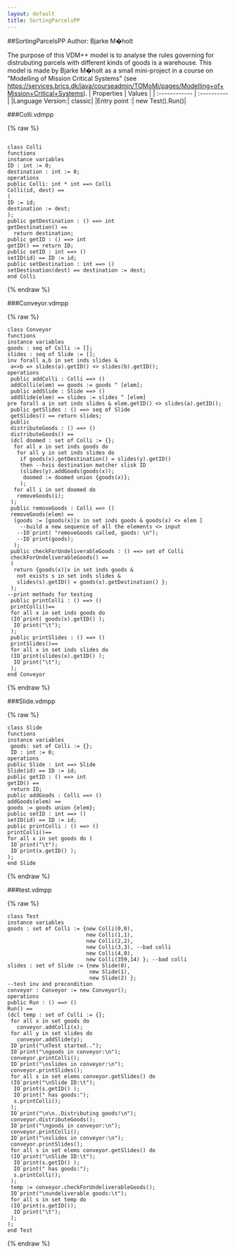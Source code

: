 ```yaml
---
layout: default
title: SortingParcelsPP
---
```


##SortingParcelsPP
Author: Bjarke M�holt


The purpose of this VDM++ model is to analyse the rules governing for
distrubuting parcels with different kinds of goods is a
warehouse. This model is made by Bjarke M�holt as a small mini-project
in a course on "Modelling of Mission Critical Systems" (see
https://services.brics.dk/java/courseadmin/TOMoMi/pages/Modelling+of+Mission+Critical+Systems).
| Properties | Values          |
| :------------ | :---------- |
|Language Version:| classic|
|Entry point     :| new Test().Run()|


###Colli.vdmpp

{% raw %}
~~~

class Colli
functions
instance variables
ID : int := 0;destination : int := 0;
operations
public Colli: int * int ==> ColliColli(id, dest) ==(ID := id;destination := dest;);
public getDestination : () ==> intgetDestination() ==  return destination;
public getID : () ==> intgetID() == return ID;
public setID : int ==> ()setID(id) == ID := id;
public setDestination : int ==> ()setDestination(dest) == destination := dest;
end Colli
~~~
{% endraw %}

###Conveyor.vdmpp

{% raw %}
~~~
class Conveyor
functions
instance variablesgoods : seq of Colli := [];slides : seq of Slide := [];inv forall a,b in set inds slides &  a<>b => slides(a).getID() <> slides(b).getID();
operations
 public addColli : Colli ==> () addColli(elem) == goods := goods ^ [elem];
 public addSlide : Slide ==> () addSlide(elem) == slides := slides ^ [elem]pre forall a in set inds slides & elem.getID() <> slides(a).getID();
 public getSlides : () ==> seq of Slide getSlides() == return slides;
 public distributeGoods : () ==> () distributeGoods() == (dcl doomed : set of Colli := {};  for all x in set inds goods do    for all y in set inds slides do     if goods(x).getDestination() = slides(y).getID()     then --hvis destination matcher slisk ID    (slides(y).addGoods(goods(x));     doomed := doomed union {goods(x)};    );  for all i in set doomed do    removeGoods(i); );
 public removeGoods : Colli ==> () removeGoods(elem) ==  (goods := [goods(x)|x in set inds goods & goods(x) <> elem ]    --build a new sequence of all the elements <> input   --IO`print( "removeGoods called, goods: \n");   --IO`print(goods);  );
 public checkForUndeliverableGoods : () ==> set of Colli checkForUndeliverableGoods() == (  return {goods(x)|x in set inds goods &    not exists s in set inds slides &   slides(s).getID() = goods(x).getDestination() }; );
--print methods for testing public printColli : () ==> () printColli()== for all x in set inds goods do (IO`print( goods(x).getID() );  IO`print("\t"); );
 public printSlides : () ==> () printSlides()== for all x in set inds slides do (IO`print(slides(x).getID() );  IO`print("\t"); );
end Conveyor

~~~
{% endraw %}

###Slide.vdmpp

{% raw %}
~~~
class Slide
functions
instance variables goods: set of Colli := {}; ID : int := 0;
operations
public Slide : int ==> SlideSlide(id) == ID := id;
public getID : () ==> intgetID() == return ID;
public addGoods : Colli ==> ()addGoods(elem) ==goods := goods union {elem};
public setID : int ==> ()setID(id) == ID := id;
public printColli : () ==> ()printColli()==for all x in set goods do ( IO`print("\t"); IO`print(x.getID() ););
end Slide
~~~
{% endraw %}

###test.vdmpp

{% raw %}
~~~
class Test
instance variables
goods : set of Colli := {new Colli(0,0),                         new Colli(1,1),                         new Colli(2,2),                         new Colli(3,3), --bad colli                         new Colli(4,0),                         new Colli(359,14) }; --bad collislides : set of Slide := {new Slide(0),                          new Slide(1),                          new Slide(2) };--test inv and preconditionconveyor : Conveyor := new Conveyor();
operationspublic Run : () ==> ()Run() ==(dcl temp : set of Colli := {}; for all x in set goods do   conveyor.addColli(x);
 for all y in set slides do   conveyor.addSlide(y);
 IO`print("\nTest started..");
 IO`print("\ngoods in conveyor:\n"); conveyor.printColli(); IO`print("\nslides in conveyor:\n"); conveyor.printSlides();
 for all s in set elems conveyor.getSlides() do (IO`print("\nSlide ID:\t");  IO`print(s.getID() );  IO`print(" has goods:");  s.printColli(); );
 IO`print("\n\n..Distributing goods!\n"); conveyor.distributeGoods();
 IO`print("\ngoods in conveyor:\n"); conveyor.printColli(); IO`print("\nslides in conveyor:\n"); conveyor.printSlides();
 for all s in set elems conveyor.getSlides() do (IO`print("\nSlide ID:\t");  IO`print(s.getID() );  IO`print(" has goods:");  s.printColli(); );
 temp := conveyor.checkForUndeliverableGoods();
 IO`print("\nundeliverable goods:\t"); for all s in set temp do (IO`print(s.getID());  IO`print("\t"); );
);
end Test
~~~
{% endraw %}

